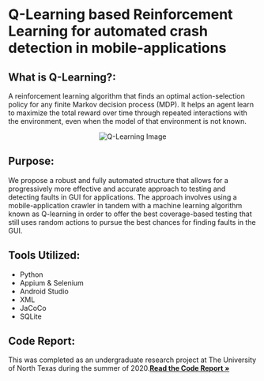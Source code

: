 # Q-Learning based Reinforcement Learning for automated crash detection in mobile-applications

## What is Q-Learning?: 
A reinforcement learning algorithm that finds an optimal action-selection policy for any finite Markov decision process (MDP). It helps an agent learn to maximize the total reward over time through repeated interactions with the environment, even when the model of that environment is not known.

<p align="center">
  <img src="https://github.com/user-attachments/assets/274e3478-dc1d-4a5d-a632-48a979d5934a" alt="Q-Learning Image">
</p>

## Purpose:
We propose a robust and fully automated structure that allows for a progressively more effective and accurate approach to testing and detecting faults in GUI for applications. The approach involves using a mobile-application crawler in tandem with a machine learning algorithm known as Q-learning in order to offer the best coverage-based testing that still uses random actions to pursue the best chances for finding faults in the GUI.

## Tools Utilized: 
- Python
- Appium & Selenium
- Android Studio
- XML
- JaCoCo
- SQLite

## Code Report:
This was completed as an undergraduate research project at The University of North Texas during the summer of 2020.<a href="https://drive.google.com/file/d/1kfqRj-9Sh6Ac1I863dJDUl7c4qURZVLi/view?usp=sharing"><strong>Read the Code Report »</a></strong>
